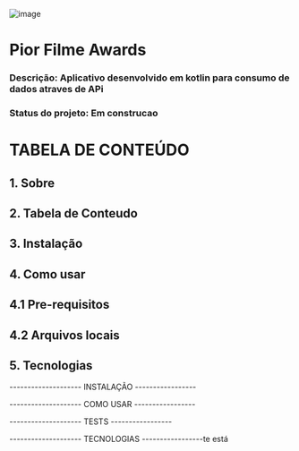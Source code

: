 
![image](https://github.com/user-attachments/assets/face0948-b40e-4fcd-98f3-ce0eacca7a43)
 
# Pior Filme Awards

### Descrição: Aplicativo desenvolvido em kotlin para consumo de dados atraves de APi

### Status do projeto: Em construcao

# TABELA DE CONTEÚDO

## 1. Sobre
## 2. Tabela de Conteudo
## 3. Instalação
## 4. Como usar
   ## 4.1 Pre-requisitos
   ## 4.2 Arquivos locais
## 5. Tecnologias

-------------------- INSTALAÇÃO -----------------

-------------------- COMO USAR -----------------

-------------------- TESTS -----------------

-------------------- TECNOLOGIAS -----------------te está


